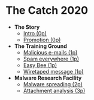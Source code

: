 # The Catch 2020

- **The Story**
    - [Intro (0p)](00-story/00-intro.md)
    - [Promotion (0p)](00-story/01-promotion.md)
- **The Training Ground**
    - [Malicious e-mails (1p)](01-training-ground/01-malicious-emails/README.md)
    - [Spam everywhere (1p)](01-training-ground/02-spam-everywhere/README.md)
    - [Easy Bee (1p)](01-training-ground/03-easy-bee/README.md)
    - [Wiretaped message (1p)](01-training-ground/04-wiretaped-message/README.md)
- **Malware Research Facility**
    - [Malware spreading (2p)](02-malware-research-facility/01-malware-spreading/README.md)
    - [Attachment analysis (3p)](02-malware-research-facility/02-attachment-analysis/README.md)